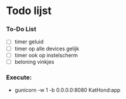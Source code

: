 # Todo lijst


### To-Do List


- [ ] timer geluid
- [ ] timer op alle devices gelijk
- [ ] timer ook op instelscherm
- [ ] beloning vinkjes

### Execute:

- gunicorn -w 1 -b 0.0.0.0:8080 KatHond:app



